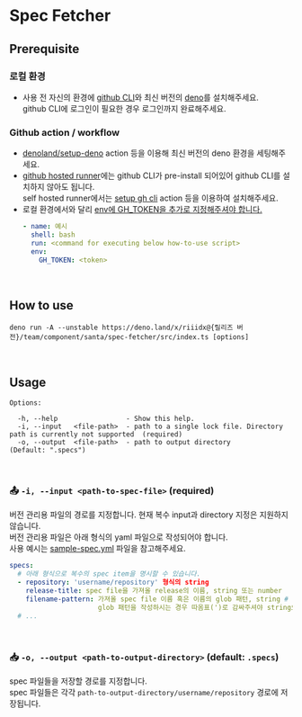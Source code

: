 # Spec Fetcher

## Prerequisite

### 로컬 환경

- 사용 전 자신의 환경에 [github CLI](https://cli.github.com/)와 최신 버전의
  [deno](https://deno.land/)를 설치해주세요.
  \
  github CLI에 로그인이 필요한 경우 로그인까지 완료해주세요.

### Github action / workflow

- [denoland/setup-deno](https://github.com/denoland/setup-deno) action 등을
  이용해 최신 버전의 deno 환경을 세팅해주세요.
- [github hosted runner](https://docs.github.com/en/actions/using-workflows/using-github-cli-in-workflows)에는
  github CLI가 pre-install 되어있어 github CLI를 설치하지 않아도 됩니다.
  \
  self hosted runner에서는
  [setup gh cli](https://github.com/marketplace/actions/setup-gh-cli) action
  등을 이용하여 설치해주세요.
- 로컬 환경에서와 달리
  [env에
  GH_TOKEN을 추가로 지정해주셔야 합니다.](https://docs.github.com/en/actions/using-workflows/using-github-cli-in-workflows)
  ```yaml
  - name: 예시
    shell: bash
    run: <command for executing below how-to-use script>
    env:
      GH_TOKEN: <token>
  ```

<br />

## How to use

```shell
deno run -A --unstable https://deno.land/x/riiidx@{릴리즈 버전}/team/component/santa/spec-fetcher/src/index.ts [options]
```

<br />

## Usage

```shell
Options:

  -h, --help                 - Show this help.                                                                           
  -i, --input   <file-path>  - path to a single lock file. Directory path is currently not supported  (required)         
  -o, --output  <file-path>  - path to output directory                                               (Default: ".specs")
```

<br />

### 📤 `-i, --input <path-to-spec-file>` (required)

버전 관리용 파일의 경로를 지정합니다. 현재 복수 input과 directory 지정은
지원하지 않습니다.\
버전 관리용 파일은 아래 형식의 yaml 파일으로 작성되어야 합니다.\
사용 예시는
[sample-spec.yml](https://github.com/riiid/riiidx/blob/main/src/team/component/santa/spec-fetcher/README.md)
파일을 참고해주세요.

```yaml
specs:
  # 아래 형식으로 복수의 spec item을 명시할 수 있습니다.
  - repository: 'username/repository' 형식의 string
    release-title: spec file을 가져올 release의 이름, string 또는 number
    filename-pattern: 가져올 spec file 이름 혹은 이름의 glob 패턴, string # (optional) (default: spec.json)
                      glob 패턴을 작성하시는 경우 따옴표(')로 감싸주셔야 string으로 인식됩니다.
  # ...
```

<br />

### 📥 `-o, --output <path-to-output-directory>` (default: `.specs`)

spec 파일들을 저장할 경로를 지정합니다.\
spec 파일들은 각각 `path-to-output-directory/username/repository` 경로에
저장됩니다.
